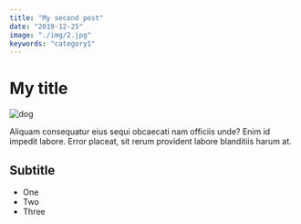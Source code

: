 ```yaml
---
title: "My second post"
date: "2019-12-25"
image: "./img/2.jpg"
keywords: "category1"
---
```


# My title

![dog](./dog.jpg)

Aliquam consequatur eius sequi obcaecati nam officiis unde? Enim id impedit labore. Error placeat, sit rerum provident labore blanditiis harum at.

## Subtitle

- One
- Two
- Three